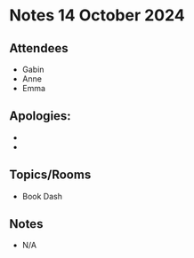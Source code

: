 # Notes 14 October 2024

## Attendees 

* Gabin
* Anne
* Emma

## Apologies:

* 
* 

## Topics/Rooms

* Book Dash

## Notes

* N/A